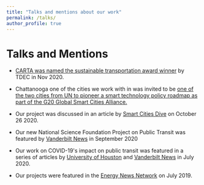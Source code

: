 ```yaml
---
title: "Talks and mentions about our work"
permalink: /talks/
author_profile: true
---
```


# Talks and Mentions

* [CARTA was named the sustainable transportation award winner](https://www.chattanoogan.com/2020/11/19/418690/CARTA-Named-Sustainable-Transportation.aspx) by TDEC in Nov 2020.

* Chattanooga one of the cities we work with in was invited to be [one of the two cities from UN to pioneer a smart technology policy roadmap as part of the G20 Global Smart Cities Alliance.](https://www.smartcitiesdive.com/news/g20-invites-2-us-cities-to-adopt-global-policy-roadmap/589352/) 

* Our project was discussed in an article by [Smart Cities Dive](https://www.smartcitiesdive.com/news/doe-usdot-issue-525m-in-project-grants-to-advance-transit-tech/587704/) on October 26 2020.

* Our new National Science Foundation Project on Public Transit was featured by [Vanderbilt News](https://news.vanderbilt.edu/2020/09/17/vanderbilt-researcher-receives-3-9-million-in-grants-to-redesign-regional-transit-system-using-artificial-intelligence-community-engagement/) in September 2020

* Our work on COVID-19's impact on public transit was featured in a series of articles by [University of Houston](https://www.newsbreak.com/texas/houston/news/2043898171173/computer-science-professor-studies-pandemics-effect-on-transit) and  [Vanderbilt News](https://news.vanderbilt.edu/2020/07/10/vanderbilt-researcher-optimizing-public-transit-with-artificial-intelligence/) in July 2020.

* Our projects were featured in the [Energy News Network](https://energynews.us/2019/07/17/southeast/chattanooga-looks-to-extend-electric-bus-range-with-wireless-charging/) on July 2019.

